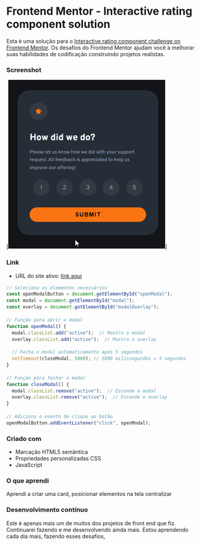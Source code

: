 # Frontend Mentor - Interactive rating component solution

Esta é uma solução para o [Interactive rating component challenge on Frontend Mentor](https://www.frontendmentor.io/challenges/recipe-page-KiTsR8QQKm). Os desafios do Frontend Mentor ajudam você a melhorar suas habilidades de codificação construindo projetos realistas.
 

### Screenshot

[<img src="images/preview-desktop-design.gif" alt="gif do projeto Interactive rating component solution">]

### Link


- URL do site ativo: [link aqui](https://andersonf-dev.github.io/interactive-rating-component-main/)

```js
// Seleciona os elementos necessários
const openModalButton = document.getElementById("openModal");
const modal = document.getElementById("modal");
const overlay = document.getElementById("modalOverlay");

// Função para abrir o modal
function openModal() {
  modal.classList.add("active");  // Mostra o modal
  overlay.classList.add("active");  // Mostra o overlay
  
  // Fecha o modal automaticamente após 5 segundos
  setTimeout(closeModal, 5000); // 5000 milissegundos = 5 segundos
}

// Função para fechar o modal
function closeModal() {
  modal.classList.remove("active");  // Esconde o modal
  overlay.classList.remove("active");  // Esconde o overlay
}

// Adiciona o evento de clique ao botão
openModalButton.addEventListener("click", openModal);
```

### Criado com

- Marcação HTML5 semântica
- Propriedades personalizadas CSS
- JavaScript




### O que aprendi

Aprendi a criar uma card, posicionar elementos na tela centralizar


### Desenvolvimento contínuo

Este é apenas mais um de muitos dos projetos de front end que fiz. Continuarei fazendo e me desenvolvendo ainda mais. Estou aprendendo cada dia mais, fazendo esses desafios, 